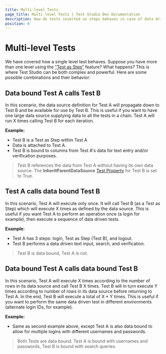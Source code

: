 ```yaml
---
title: Multi-level Tests
page_title: Multi-level Tests | Test Studio Dev Documentation
description: How do tests inserted as steps behaves in case of data driven testing with Test Studio Dev 
position: 0
---
```

# Multi-level Tests

We have covered how a single level test behaves. Suppose you have more than one level using the ["Test as Step"](/features/custom-steps/test-as-step) feature? What happens? This is where Test Studio can be both complex and powerful. Here are some possible combinations and their behavior:

## Data bound Test A calls Test B

In this scenario, the data source definition for Test A will propagate down to Test B and be available for use by Test B. This is useful if you want to have one large data source supplying data to all the tests in a chain. Test A will run X times calling Test B for each iteration.

__Example:__

- Test B is a Test as Step within Test A
- Data is attached to Test A.
- Test B is bound to columns from Test A's data for text entry and/or verification purposes.

> Test B references the data from Test A without having its own data source. The **InheritParentDataSource** [Test Property](/features/test-maintenance/test-properties-vs) for Test B is set to True.

## Test A calls data bound Test B

In this scenario, Test A will execute only once. It will call Test B (as a Test as Step) which will execute X times as defined by the data source. This is useful if you want Test A to perform an operation once (a login for example), then execute a sequence of data driven tests.

__Example:__

- Test A has 3 steps: login, Test as Step (Test B), and logout.
- Test B performs a data driven text input, search, and verification.

> Test B is data bound, Test A is not.

## Data bound Test A calls data bound Test B

In this scenario, Test A will execute X times according to the number of rows in its data source and call Test B X times. Test B will in turn execute Y times according to number of rows in its data source before returning to Test A. In the end, Test B will execute a total of X * Y times. This is useful if you want to perform the same data driven test in different environments (alternate login IDs, for example).

__Example:__

- Same as second example above, except Test A is also data bound to allow for multiple logins with different usernames and passwords.

> Both Tests are data bound. Test A is bound with usernames and passwords, Test B is bound with search queries.